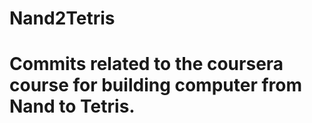 # Nand2Tetris
# Commits related to the coursera course for building computer from Nand to Tetris.
#
